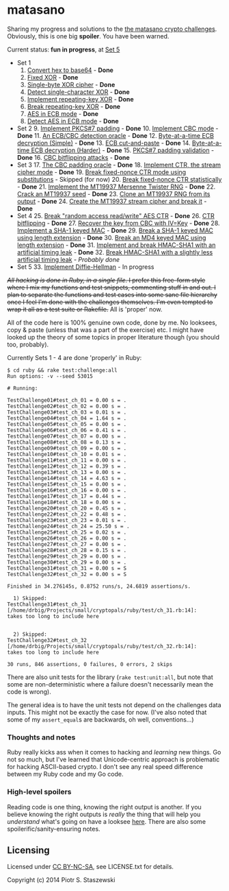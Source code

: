 # matasano

Sharing my progress and solutions to the [the matasano crypto challenges](http://cryptopals.com/). Obviously, this is one big **spoiler**. You have been warned.

Current status: **fun in progress**, at [Set 5](http://cryptopals.com/sets/5/)

- Set 1
  1. [Convert hex to base64](http://cryptopals.com/sets/1/challenges/1) - **Done**
  2. [Fixed XOR](http://cryptopals.com/sets/1/challenges/2) - **Done**
  3. [Single-byte XOR cipher](http://cryptopals.com/sets/1/challenges/3) - **Done**
  4. [Detect single-character XOR](http://cryptopals.com/sets/1/challenges/4) - **Done**
  5. [Implement repeating-key XOR](http://cryptopals.com/sets/1/challenges/5) - **Done**
  6. [Break repeating-key XOR](http://cryptopals.com/sets/1/challenges/6) - **Done**
  7. [AES in ECB mode](http://cryptopals.com/sets/1/challenges/7) - **Done**
  8. [Detect AES in ECB mode](http://cryptopals.com/sets/1/challenges/8) - **Done**
- Set 2
  9. [Implement PKCS#7 padding](http://cryptopals.com/sets/2/challenges/9) - **Done**
  10. [Implement CBC mode](http://cryptopals.com/sets/2/challenges/10) - **Done**
  11. [An ECB/CBC detection oracle](http://cryptopals.com/sets/2/challenges/11) - **Done**
  12. [Byte-at-a-time ECB decryption (Simple)](http://cryptopals.com/sets/2/challenges/12) - **Done**
  13. [ECB cut-and-paste](http://cryptopals.com/sets/2/challenges/13) - **Done**
  14. [Byte-at-a-time ECB decryption (Harder)](http://cryptopals.com/sets/2/challenges/14) - **Done**
  15. [PKCS#7 padding validation](http://cryptopals.com/sets/2/challenges/15) - **Done**
  16. [CBC bitflipping attacks](http://cryptopals.com/sets/2/challenges/16) - **Done**
- Set 3
  17. [The CBC padding oracle](http://cryptopals.com/sets/3/challenges/17) - **Done**
  18. [Implement CTR, the stream cipher mode](http://cryptopals.com/sets/3/challenges/18) - **Done**
  19. [Break fixed-nonce CTR mode using substitutions](http://cryptopals.com/sets/3/challenges/19) - Skipped (for now)
  20. [Break fixed-nonce CTR statistically](http://cryptopals.com/sets/3/challenges/20) - **Done**
  21. [Implement the MT19937 Mersenne Twister RNG](http://cryptopals.com/sets/3/challenges/21) - **Done**
  22. [Crack an MT19937 seed](http://cryptopals.com/sets/3/challenges/22) - **Done**
  23. [Clone an MT19937 RNG from its output](http://cryptopals.com/sets/3/challenges/23) - **Done**
  24. [Create the MT19937 stream cipher and break it](http://cryptopals.com/sets/3/challenges/24) - **Done**
- Set 4
  25. [Break "random access read/write" AES CTR](http://cryptopals.com/sets/4/challenges/25) - **Done**
  26. [CTR bitflipping](http://cryptopals.com/sets/4/challenges/26) - **Done**
  27. [Recover the key from CBC with IV=Key](http://cryptopals.com/sets/4/challenges/27) - **Done**
  28. [Implement a SHA-1 keyed MAC](http://cryptopals.com/sets/4/challenges/28) - **Done**
  29. [Break a SHA-1 keyed MAC using length extension](http://cryptopals.com/sets/4/challenges/29) - **Done**
  30. [Break an MD4 keyed MAC using length extension](http://cryptopals.com/sets/4/challenges/30) - **Done**
  31. [Implement and break HMAC-SHA1 with an artificial timing leak](http://cryptopals.com/sets/4/challenges/31) - **Done**
  32. [Break HMAC-SHA1 with a slightly less artificial timing leak](http://cryptopals.com/sets/4/challenges/32) - *Probably done*
- Set 5
  33. [Implement Diffie-Hellman](http://cryptopals.com/sets/5/challenges/33) - In progress

~~*All hacking is done in Ruby, in a single file*. I prefer this free-form style where I mix my functions and test snippets, commenting stuff in and out. I plan to separate the functions and test cases into some sane file hierarchy once I feel I'm done with the challenges themselves. I'm even tempted to wrap it all as a test suite or Rakefile.~~ All is 'proper' now.

All of the code here is 100% genuine own code, done by me. No looksees, copy & paste (unless that was a part of the exercise) etc. I might have looked up the theory of some topics in proper literature though (you should too, probably).

Currently Sets 1 - 4 are done 'properly' in Ruby:

    $ cd ruby && rake test:challenge:all
    Run options: -v --seed 53015
    
    # Running:
    
    TestChallenge01#test_ch_01 = 0.00 s = .
    TestChallenge02#test_ch_02 = 0.00 s = .
    TestChallenge03#test_ch_03 = 0.01 s = .
    TestChallenge04#test_ch_04 = 1.64 s = .
    TestChallenge05#test_ch_05 = 0.00 s = .
    TestChallenge06#test_ch_06 = 0.41 s = .
    TestChallenge07#test_ch_07 = 0.00 s = .
    TestChallenge08#test_ch_08 = 0.13 s = .
    TestChallenge09#test_ch_09 = 0.00 s = .
    TestChallenge10#test_ch_10 = 0.01 s = .
    TestChallenge11#test_ch_11 = 0.00 s = .
    TestChallenge12#test_ch_12 = 0.39 s = .
    TestChallenge13#test_ch_13 = 0.00 s = .
    TestChallenge14#test_ch_14 = 4.63 s = .
    TestChallenge15#test_ch_15 = 0.00 s = .
    TestChallenge16#test_ch_16 = 0.00 s = .
    TestChallenge17#test_ch_17 = 0.44 s = .
    TestChallenge18#test_ch_18 = 0.00 s = .
    TestChallenge20#test_ch_20 = 0.45 s = .
    TestChallenge22#test_ch_22 = 0.48 s = .
    TestChallenge23#test_ch_23 = 0.01 s = .
    TestChallenge24#test_ch_24 = 25.50 s = .
    TestChallenge25#test_ch_25 = 0.02 s = .
    TestChallenge26#test_ch_26 = 0.00 s = .
    TestChallenge27#test_ch_27 = 0.00 s = .
    TestChallenge28#test_ch_28 = 0.15 s = .
    TestChallenge29#test_ch_29 = 0.00 s = .
    TestChallenge30#test_ch_29 = 0.00 s = .
    TestChallenge31#test_ch_31 = 0.00 s = S
    TestChallenge32#test_ch_32 = 0.00 s = S
    
    Finished in 34.276145s, 0.8752 runs/s, 24.6819 assertions/s.
    
      1) Skipped:
    TestChallenge31#test_ch_31 [/home/drbig/Projects/small/cryptopals/ruby/test/ch_31.rb:14]:
    takes too long to include here
    
    
      2) Skipped:
    TestChallenge32#test_ch_32 [/home/drbig/Projects/small/cryptopals/ruby/test/ch_32.rb:14]:
    takes too long to include here
    
    30 runs, 846 assertions, 0 failures, 0 errors, 2 skips

There are also unit tests for the library (`rake test:unit:all`, but note that some are non-deterministic where a failure doesn't necessarily mean the code is wrong).

The general idea is to have the unit tests not depend on the challenges data inputs. This might not be exactly the case for now. (I've also noted that some of my `assert_equal`s are backwards, oh well, conventions...)

### Thoughts and notes

Ruby really kicks ass when it comes to hacking and *learning* new things. Go not so much, but I've learned that Unicode-centric approach is problematic for hacking ASCII-based crypto. I don't see any real speed difference between my Ruby code and my Go code.

### High-level spoilers

Reading code is one thing, knowing the right output is another. If you believe knowing the right outputs is *really* the thing that will help you *understand* what's going on have a looksee [here](https://github.com/drbig/matasano/blob/master/SPOILERS.txt). There are also some spoilerific/sanity-ensuring notes.

## Licensing

Licensed under [CC BY-NC-SA](http://creativecommons.org/licenses/by-nc-sa/4.0/), see LICENSE.txt for details.

Copyright (c) 2014 Piotr S. Staszewski
